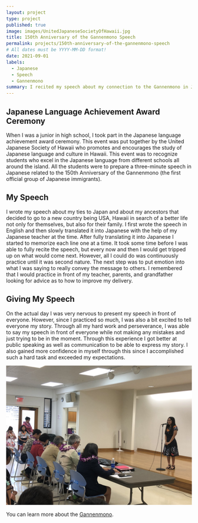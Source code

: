 ```yaml
---
layout: project
type: project
published: true
image: images/UnitedJapaneseSocietyOfHawaii.jpg
title: 150th Anniversary of the Gannenmono Speech
permalink: projects/150th-anniversary-of-the-gannenmono-speech
# All dates must be YYYY-MM-DD format!
date: 2021-09-01
labels:
  - Japanese
  - Speech
  - Gannenmono
summary: I recited my speech about my connection to the Gannenmono in Japanese.
---
```


## **Japanese Language Achievement Award Ceremony**

When I was a junior in high school, I took part in the Japanese language achievement award ceremony. This event was put together by the United Japanese Society of Hawaii who promotes and encourages the study of Japanese language and culture in Hawaii. This event was to recognize students who excel in the Japanese language from different schools all around the island. All the students were to prepare a three-minute speech in Japanese related to the 150th Anniversary of the Gannenmono (the first official group of Japanese immigrants).

## **My Speech**

I wrote my speech about my ties to Japan and about my ancestors that decided to go to a new country being USA, Hawaii in search of a better life not only for themselves, but also for their family. I first wrote the speech in English and then slowly translated it into Japanese with the help of my Japanese teacher at the time. After fully translating it into Japanese I started to memorize each line one at a time. It took some time before I was able to fully recite the speech, but every now and then I would get tripped up on what would come next. However, all I could do was continuously practice until it was second nature. The next step was to put emotion into what I was saying to really convey the message to others. I remembered that I would practice in front of my teacher, parents, and grandfather looking for advice as to how to improve my delivery. 

## **Giving My Speech**

On the actual day I was very nervous to present my speech in front of everyone. However, since I practiced so much, I was also a bit excited to tell everyone my story. Through all my hard work and perseverance, I was able to say my speech in front of everyone while not making any mistakes and just trying to be in the moment. Through this experience I got better at public speaking as well as communication to be able to express my story. I also gained more confidence in myself through this since I accomplished such a hard task and exceeded my expectations.  

<img class="ui massive center floated image" src="../images/GannenmonoSpeech.JPG" alt="">

You can learn more about the [Gannenmono](https://kizunahawaii.com/).
